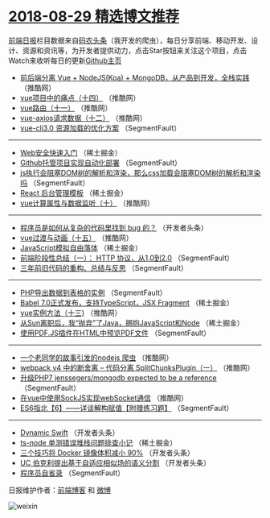 # [2018-08-29 精选博文推荐](http://hao.caibaojian.com/date/2018/08/29)

[前端日报](http://caibaojian.com/c/news)栏目数据来自[码农头条](http://hao.caibaojian.com/)（我开发的爬虫），每日分享前端、移动开发、设计、资源和资讯等，为开发者提供动力，点击Star按钮来关注这个项目，点击Watch来收听每日的更新[Github主页](https://github.com/kujian/frontendDaily)
* [前后端分离 Vue + NodeJS(Koa) + MongoDB，从产品到开发，全栈实践](http://hao.caibaojian.com/84484.html) （推酷网）
* [vue项目中的痛点（十四）](http://hao.caibaojian.com/84485.html) （推酷网）
* [vue路由（十一）](http://hao.caibaojian.com/84492.html) （推酷网）
* [vue-axios请求数据（十二）](http://hao.caibaojian.com/84491.html) （推酷网）
* [vue-cli3.0 资源加载的优化方案](http://hao.caibaojian.com/84508.html) （SegmentFault）

***
* [Web安全快速入门](http://hao.caibaojian.com/84535.html) （稀土掘金）
* [Github托管项目实现自动化部署](http://hao.caibaojian.com/84525.html) （SegmentFault）
* [js执行会阻塞DOM树的解析和渲染，那么css加载会阻塞DOM树的解析和渲染吗](http://hao.caibaojian.com/84519.html) （SegmentFault）
* [React 后台管理模板](http://hao.caibaojian.com/84534.html) （稀土掘金）
* [vue计算属性与数据监听（十）](http://hao.caibaojian.com/84494.html) （推酷网）

***
* [程序员是如何从复杂的代码里找到 bug 的？](http://hao.caibaojian.com/84553.html) （开发者头条）
* [vue过渡与动画（十五）](http://hao.caibaojian.com/84481.html) （推酷网）
* [JavaScript模拟自由落体](http://hao.caibaojian.com/84533.html) （稀土掘金）
* [前端阶段性总结（一）： HTTP 协议，从1.0到2.0](http://hao.caibaojian.com/84509.html) （SegmentFault）
* [三年前旧代码的重构、总结与反思](http://hao.caibaojian.com/84511.html) （SegmentFault）

***
* [PHP导出数据到表格的实例](http://hao.caibaojian.com/84522.html) （SegmentFault）
* [Babel 7.0正式发布，支持TypeScript，JSX Fragment](http://hao.caibaojian.com/84531.html) （稀土掘金）
* [vue实例方法（十三)](http://hao.caibaojian.com/84489.html) （推酷网）
* [从Sun离职后，我“抛弃”了Java，拥抱JavaScript和Node](http://hao.caibaojian.com/84536.html) （稀土掘金）
* [使用PDF.JS插件在HTML中预览PDF文件](http://hao.caibaojian.com/84515.html) （SegmentFault）

***
* [一个老同学的故事引发的nodejs 爬虫](http://hao.caibaojian.com/84482.html) （推酷网）
* [webpack v4 中的断舍离 &#8211; 代码分离 SplitChunksPlugin（一）](http://hao.caibaojian.com/84495.html) （推酷网）
* [升级PHP7 jenssegers/mongodb expected to be a reference](http://hao.caibaojian.com/84517.html) （SegmentFault）
* [在vue中使用SockJS实现webSocket通信](http://hao.caibaojian.com/84483.html) （推酷网）
* [ES6指北【6】——详谈解构赋值【附赠练习题】](http://hao.caibaojian.com/84518.html) （SegmentFault）

***
* [Dynamic Swift](http://hao.caibaojian.com/84556.html) （开发者头条）
* [ts-node 单测错误堆栈问题排查小记](http://hao.caibaojian.com/84527.html) （稀土掘金）
* [三个技巧将 Docker 镜像体积减小 90%](http://hao.caibaojian.com/84545.html) （开发者头条）
* [UC 伯克利提出基于自适应相似场的语义分割](http://hao.caibaojian.com/84557.html) （开发者头条）
* [程序员自省录](http://hao.caibaojian.com/84510.html) （SegmentFault）

日报维护作者：[前端博客](http://caibaojian.com/) 和 [微博](http://caibaojian.com/go/weibo)

![weixin](https://user-images.githubusercontent.com/3055447/38468989-651132ac-3b80-11e8-8e6b-15122322a9d7.png)